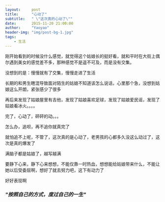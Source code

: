 ```yaml
---
layout:     post
title:      "心动了"
subtitle:   " \"这次真的心动了\""
date:       2015-11-20 21:00:00
author:     "Yaoyao"
header-img: "img/post-bg-1.jpg"
tags:
    - 生活
---
```


刚开始看到的时候没什么感觉，就觉得这个姑娘长的挺好看，就和平时在大街上偶尔遇到美女的感觉差不多，那种感觉不是遥不可及，而是没有交集。

没想到的是：慢慢就有了交集，慢慢走进了生活

长期的和男生瞎混导致面对陌生的姑娘不知道该怎么说话，心里那个急，没想到姑娘这么开朗，紧张感少了很多

再后来发现了姑娘屋里有吉他，发现了姑娘喜欢足球，发现了姑娘爱民谣，发现了姑娘看冰火。。。。

完了，心动了，砰砰的动。。。

怎么办，追呗，再不追你就真完了

就怕追不上呢，不管了，这次真的是心动了，老男孩的心都多久没这么动过了，这次是真的爆发了

满脑子都是姑娘了，越写越满

要静下心来，静下心来想想，不能仅靠一时热血，想想能给姑娘带来什么，不能让她以后受委屈啊，想好了就去努力吧，这下有动力了

好好表现啊



### *"按照自己的方式，度过自己的一生"*  




 



